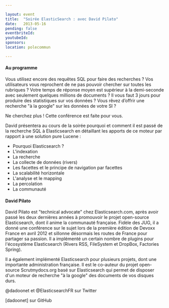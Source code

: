 ```yaml
---

layout: event
title:  "Soirée ElasticSearch : avec David Pilato"
date:   2013-05-16
pending: false
eventbriteId:
youtubeId:
sponsors:
location: polecommun

---
```


#### Au programme 

Vous utilisez encore des requêtes SQL pour faire des recherches ? Vos utilisateurs vous reprochent de ne pas pouvoir chercher sur toutes les rubriques ? Votre temps de réponse moyen est supérieur à la demi-seconde avec seulement quelques millions de documents ? Il vous faut 3 jours pour produire des statistiques sur vos données ? Vous rêvez d’offrir une recherche "à la google" sur les données de votre SI ?

Ne cherchez plus ! Cette conférence est faite pour vous.

David présentera au cours de la soirée pourquoi et comment il est passé de la recherche SQL à Elasticsearch en détaillant les apports de ce moteur par rapport à une solution pure Lucene :

- Pourquoi Elasticsearch ?
- L'indexation
- La recherche
- La collecte de données (rivers)
- Les facettes et le principe de navigation par facettes
- La scalabilité horizontale
- L'analyse et le mapping
- La percolation
- La communauté


#### David Pilato

David Pilato est "technical advocate" chez Elasticsearch.com, après avoir passé les deux dernières années à promouvoir le projet open-source Elasticsearch, dont il anime la communauté française. Fidèle des JUG, il a donné une conférence sur le sujet lors de la première édition de Devoxx France en avril 2012 et sillonne désormais les routes de France pour partager sa passion.
Il a implémenté un certain nombre de plugins pour l'écosystème Elasticsearch (Rivers RSS, FileSystem et DropBox, Factories Spring).

Il a également implémenté Elasticsearch pour plusieurs projets, dont une importante administration française. Il est le co-auteur du projet open-source Scrutmydocs.org basé sur Elasticsearch qui permet de disposer d'un moteur de recherche "à la google" des documents de vos disques durs.

@dadoonet et @ElasticsearchFR sur Twitter

[dadoonet] sur GitHub


